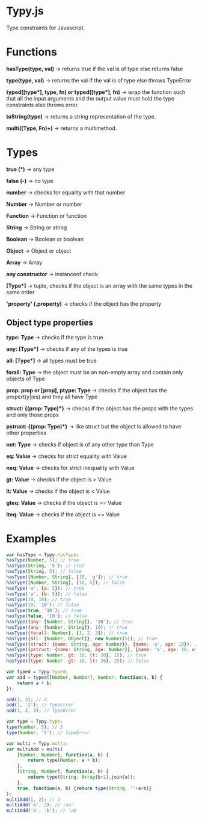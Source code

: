 Typy.js
=======

Type constraints for Javascript.

# Functions
**hasType(type, val)** -> returns true if the val is of type else returns false

**type(type, val)** -> returns the val if the val is of type else throws TypeError

**typed([type\*], type, fn) or
typed([type\*], fn)** -> wrap the function such that all the input arguments and
	the output value must hold the type constraints else throws error.

**toString(type)** -> returns a string representation of the type.

**multi((Type, Fn)+)** -> returns a multimethod.
 
# Types
**true (\*)** -> any type

**false (-)** -> no type

**number** -> checks for equality with that number

 
**Number** -> Number or number

**Function** -> Function or function

**String** -> String or string

**Boolean** -> Boolean or boolean

**Object** -> Object or object

**Array** -> Array


**any constructor** -> instanceof check


**[Type\*]** -> tuple, checks if the object is an array with the same types in the same order

**'property' (.property)** -> checks if the object has the property


## Object type properties
**type: Type** -> checks if the type is true

**any: [Type\*]** -> checks if any of the types is true 

**all: [Type\*]** -> all types must be true

**forall: Type** -> the object must be an non-empty array and contain only objects of Type

**prop: prop or [prop], ptype: Type** -> checks if the object has the propert(y|ies) and they all have Type

**struct: {(prop: Type)\*}** -> checks if the object has the props with the types and only those props

**pstruct: {(prop: Type)\*}** -> like struct but the object is allowed to have other properties 

**not: Type** -> checks if object is of any other type than Type

**eq: Value** -> checks for strict equality with Value

**neq: Value** -> checks for strict inequality with Value

**gt: Value** -> checks if the object is > Value

**lt: Value** -> checks if the object is < Value

**gteq: Value** -> checks if the object is >= Value

**lteq: Value** -> checks if the object is <= Value

# Examples
```javascript
var hasType = Typy.hasType;
hasType(Number, 5); // true
hasType(String, '5'); // true
hasType(String, 5); // false
hasType([Number, String], [10, 'g']); // true
hasType([Number, String], [10, 5]); // false
hasType('a', {a: 5}); // true
hasType('a', {b: 5}); // false
hasType(10, 10); // true
hasType(10, '10'); // false
hasType(true, '10'); // true
hasType(false, '10'); // false
hasType({any: [Number, String]}, '10'); // true
hasType({any: [Number, String]}, 10); // true
hasType({forall: Number}, [1, 2, 3]); // true
hasType({all: [Number, Object]}, new Number(5)); // true
hasType({struct: {name: String, age: Number}}, {name: 'a', age: 10}); // true
hasType({pstruct: {name: String, age: Number}}, {name: 'a', age: 10, otherprop: 'a'}); // true
hasType({type: Number, gt: 10, lt: 20}, 15); // true
hasType({type: Number, gt: 10, lt: 20}, 25); // false

var typed = Typy.typed;
var add = typed([Number, Number], Number, function(a, b) {
	return a + b;
});

add(1, 2); // 3
add(1, '2'); // TypeError
add(1, 2, 3); // TypeError

var type = Typy.type;
type(Number, 5); // 5
type(Number, '5'); // TypeError

var multi = Typy.multi;
var multiAdd = multi(
	[Number, Number], function(a, b) {
		return type(Number, a + b);
	},
	[String, Number], function(a, b) {
		return type(String, Array(b+1).join(a));
	},
	true, function(a, b) {return type(String, ''+a+b)}
);
multiAdd(1, 2); // 3
multiAdd('a', 2); // 'aa'
multiAdd('a', 'b'); // 'ab'
```
